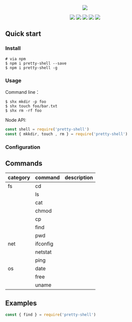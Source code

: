 <p align="center">
  <img src="https://imgbed.yiyunt.cn/img/885" />
  <p align="center">
    <a><img src="https://img.shields.io/github/actions/workflow/status/shelljs/shelljs/main.yml?style=flat-square&logo=github" /></a>
    <a><img src="https://img.shields.io/codecov/c/github/shelljs/shelljs/master.svg?style=flat-square&label=coverage" /></a>
    <a><img src="https://img.shields.io/npm/v/shelljs.svg?style=flat-square" /></a>
    <a><img src="https://img.shields.io/npm/dm/shelljs.svg?style=flat-square" /></a>
    <a><img src="https://img.shields.io/badge/code%20style-standard-brightgreen.svg?style=flat-square" /></a>
  </p>
</p>

## Quick start

### Install 

```shell
# via npm
$ npm i pretty-shell --save
$ npm i pretty-shell -g

```

### Usage

Command line：

```shell
$ shx mkdir -p foo
$ shx touch foo/bar.txt
$ shx rm -rf foo

```

Node API:

```js
const shell = require('pretty-shell')
const { mkkdir, touch , rm } = require('pretty-shell')

```

### Configuration

## Commands

| category  | command  | description |
|  -----    |  ------  |  -----      |
|  fs       |  cd        ||
|           |  ls          ||
|           |  cat         ||
|           |  chmod        ||
|           |  cp         ||
|           |  find         ||
|           |  pwd          ||
|   net     |  ifconfig     ||
|           |  netstat     ||
|           |  ping     ||
|  os       |  date     ||
|           |  free     ||
|           |  uname     ||

## Examples

```js
const { find } = require('pretty-shell')

```
